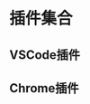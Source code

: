 # 插件集合

## VSCode插件

<content-page 
    uid="838b6ebb-76a2-407c-b973-e9c523ccf320"
    :superlink="[
      {
        uuid:'8c7f067f-40f7-48c2-98d4-bfe3257a46cc',
        title: 'Live Server',
        description: 'Launch a development local Server with live reload feature for static & dynamic pages ',
        icon: 'https://ritwickdey.gallerycdn.vsassets.io/extensions/ritwickdey/liveserver/5.7.5/1646738284779/Microsoft.VisualStudio.Services.Icons.Default',
        href: 'https://marketplace.visualstudio.com/items?itemName=ritwickdey.LiveServer',
      },
      {
        uuid:'63ea9459-2aab-4ae2-9abc-8c3a474b046d',
        title: 'Code Review',
        description: 'This extension allows you to create a code review file you can hand over to a customer. ',
        icon: 'https://d-koppenhagen.gallerycdn.vsassets.io/extensions/d-koppenhagen/vscode-code-review/1.29.1/1630437199806/Microsoft.VisualStudio.Services.Icons.Default',
        href: 'https://marketplace.visualstudio.com/items?itemName=d-koppenhagen.vscode-code-review',
      },
      {
        uuid:'6d890dcf-05eb-4737-9348-57c3bbcfc54b',
        title: 'GitLens',
        description: 'GitLens supercharges Git inside VS Code and unlocks untapped knowledge within each repository. It helps you to visualize code authorship at a glance via Git blame annotations and CodeLens, seamlessly navigate and explore Git repositories, gain valuable insights via rich visualizations and powerful comparison commands, and so much more.',
        icon: 'https://eamodio.gallerycdn.vsassets.io/extensions/eamodio/gitlens-insiders/2022.4.205/1648890442382/Microsoft.VisualStudio.Services.Icons.Default',
        href: 'https://marketplace.visualstudio.com/items?itemName=eamodio.gitlens-insiders',
      },
      {
        uuid:'413e8e47-1a50-414b-baad-d94dcfbe003d',
        title: 'Image preview',
        description: 'Shows image preview in the gutter and on hover',
        icon: 'https://kisstkondoros.gallerycdn.vsassets.io/extensions/kisstkondoros/vscode-gutter-preview/0.30.0/1644076638771/Microsoft.VisualStudio.Services.Icons.Default',
        href: 'https://marketplace.visualstudio.com/items?itemName=kisstkondoros.vscode-gutter-preview',
      },
      {
        uuid:'7d36411a-c800-4fc5-b94e-fc88bc96ec9d',
        title: 'npm',
        description: 'This extension supports running npm scripts defined in the package.json file and validating the installed modules against the dependencies defined in the package.json. ',
        icon: 'https://eg2.gallerycdn.vsassets.io/extensions/eg2/vscode-npm-script/0.3.24/1642589934782/Microsoft.VisualStudio.Services.Icons.Default',
        href: 'https://marketplace.visualstudio.com/items?itemName=eg2.vscode-npm-script',
      },
      {
        uuid:'59044f84-40c5-4738-90b0-03453c51fe47',
        title: 'npm Intellisense',
        description: 'Visual Studio Code plugin that autocompletes npm modules in import statements. ',
        icon: 'https://christian-kohler.gallerycdn.vsassets.io/extensions/christian-kohler/npm-intellisense/1.4.1/1644597082167/Microsoft.VisualStudio.Services.Icons.Default',
        href: 'https://marketplace.visualstudio.com/items?itemName=christian-kohler.npm-intellisense',
      },
      {
        uuid:'7f1f1af3-7b81-496a-a88e-cb6b73407dd2',
        title: 'open in browser',
        description: 'This allows you to open the current file in your default browser or application. ',
        icon: 'https://techer.gallerycdn.vsassets.io/extensions/techer/open-in-browser/2.0.0/1534049617896/Microsoft.VisualStudio.Services.Icons.Default',
        href: 'https://marketplace.visualstudio.com/items?itemName=techer.open-in-browser',
      },
      {
        uuid:'8a8a14d1-e028-43ca-8f8e-6333b1dd2878',
        title: 'SVG Gallery',
        description: 'View SVG images in gallery.',
        icon: 'https://developer2006.gallerycdn.vsassets.io/extensions/developer2006/svg-gallery/2.1.0/1589376530077/Microsoft.VisualStudio.Services.Icons.Default',
        href: 'https://marketplace.visualstudio.com/items?itemName=developer2006.svg-gallery',
      },
      {
        uuid:'8af9d63e-9cb1-4d71-a9ec-8524811ca4f1',
        title: 'Todo Tree',
        description: 'This extension quickly searches (using ripgrep) your workspace for comment tags like TODO and FIXME, and displays them in a tree view in the activity bar. The view can be dragged out of the activity bar into the explorer pane (or anywhere else you would prefer it to be).',
        icon: 'https://gruntfuggly.gallerycdn.vsassets.io/extensions/gruntfuggly/todo-tree/0.0.215/1642031730914/Microsoft.VisualStudio.Services.Icons.Default',
        href: 'https://marketplace.visualstudio.com/items?itemName=Gruntfuggly.todo-tree',
      },
      {
        uuid:'72ef76ec-5df4-41ce-be43-d3576842bb96',
        title: 'UUID Generator',
        description: 'This extension generates Universal Unique Identifier (UUID) values and will either insert them into the current active editor, or place them on the clipboard.',
        icon: 'https://motivesoft.gallerycdn.vsassets.io/extensions/motivesoft/vscode-uuid-generator/0.4.1/1648491027089/Microsoft.VisualStudio.Services.Icons.Default',
        href: 'https://marketplace.visualstudio.com/items?itemName=motivesoft.vscode-uuid-generator',
      },
      {
        uuid:'2b7d1d63-3a5d-4728-b417-51e1fed2fbc0',
        title: 'Version Lens',
        description: 'This extension shows version information when opening a package or project for one of the following',
        icon: 'https://pflannery.gallerycdn.vsassets.io/extensions/pflannery/vscode-versionlens/1.0.9/1605893049625/Microsoft.VisualStudio.Services.Icons.Default',
        href: 'https://marketplace.visualstudio.com/items?itemName=pflannery.vscode-versionlens',
      },
    ]"
/>

## Chrome插件

<content-page 
    uid="c3d682a5-1674-4d23-aa06-6dadeaee57d2"
    :superlink="[
      {
        uuid:'b3117c1a-22a8-464e-9cdc-74b9be3c488f',
        title: 'Awesome Screenshot',
        description: '超级截图录屏大师是一款录屏神器，也是一款截屏神器．屏幕截图& 图片编辑，屏幕录像＆视频编辑，所有这些截图，录屏功能，都被一气呵成的集成到插件和对应的网站服务中．',
        icon: '/images/awesome-screenshot-and-sc.jpg',
        href: 'https://chrome.google.com/webstore/detail/awesome-screenshot-and-sc/nlipoenfbbikpbjkfpfillcgkoblgpmj',
      },
      {
        uuid:'fcd2d424-4922-4077-ab21-1b844880e385',
        title: 'Enhanced GitHub',
        description: 'Display repo size, size of each file, download link and option to copy file contents ',
        icon: '/images/enhanced-github.jpg',
        href: 'https://chrome.google.com/webstore/detail/enhanced-github/anlikcnbgdeidpacdbdljnabclhahhmd',
      },
      {
        uuid:'a5749be0-1cf3-4875-a439-b5fbd15b5686',
        title: 'FeHelper(前端助手)',
        icon: '/images/fehelper.jpg',
        href: 'https://chrome.google.com/webstore/detail/fehelper%E5%89%8D%E7%AB%AF%E5%8A%A9%E6%89%8B/pkgccpejnmalmdinmhkkfafefagiiiad',
        description: 'JSON自动格式化、手动格式化，支持排序、解码、下载等，更多功能可在配置页按需安装！',
      },
      {
        uuid:'dc6d3f31-3251-4771-a13f-6ca80859d373',
        title: 'EditThisCookie',
        icon: '/images/editthiscookie.jpg',
        href: 'https://chrome.google.com/webstore/detail/editthiscookie/fngmhnnpilhplaeedifhccceomclgfbg',
        description: 'EditThisCookie是一个cookie管理器。您可以添加，删除，编辑，搜索，锁定和屏蔽cookies！',
      },
      {
        uuid:'5221db4a-fb34-4293-9d53-88596155d131',
        title: 'Github 百宝箱',
        icon: '/images/github-百宝箱.jpg',
        href: 'https://chrome.google.com/webstore/detail/github-%E7%99%BE%E5%AE%9D%E7%AE%B1/pbggmlghklngacbdkdjcebaaglkcokhp',
        description: 'Github 加速,Github 加速,Github 代码在线看,Github 1s,Octotree, VS Code 打开',
      },
      {
        uuid:'6daecbd6-3948-434e-ba63-05fcf77c463d',
        title: 'Octotree',
        icon: '/images/octotree-github-code-tree.jpg',
        href: 'https://chrome.google.com/webstore/detail/octotree-github-code-tree/bkhaagjahfmjljalopjnoealnfndnagc',
        description: 'GitHub code tree Browser extension that enhances GitHub code review and exploration.',
      },
      {
        uuid:'95660a74-7d97-4b66-b513-395b13da8564',
        title: 'Tampermonkey',
        icon: '/images/tampermonkey.jpg',
        href: 'https://chrome.google.com/webstore/detail/tampermonkey/dhdgffkkebhmkfjojejmpbldmpobfkfo',
        description: 'Tampermonkey（油猴）是最受欢迎的浏览器扩展之一，拥有超过1000万用户。',
      },
      {
        uuid:'960b0c21-04e4-4d37-810c-7b77d683e91b',
        title: 'XPath Helper',
        icon: '/images/xpath-helper.jpg',
        href: 'https://chrome.google.com/webstore/detail/xpath-helper/hgimnogjllphhhkhlmebbmlgjoejdpjl',
        description: 'XPath Helper makes it easy to extract, edit, and evaluate XPath queries on any webpage.',
      },
      {
        uuid:'cff4d9c2-ed67-4c24-be93-afaa010c88f2',
        title: '划词翻译',
        icon: '/images/划词翻译.jpg',
        href: 'https://chrome.google.com/webstore/detail/%E5%88%92%E8%AF%8D%E7%BF%BB%E8%AF%91/ikhdkkncnoglghljlkmcimlnlhkeamad',
        description: '一站式划词 / 截图 / 网页全文 / 音视频翻译扩展，支持谷歌、DeepL、百度、腾讯等 8 个国内外主流翻译服务，且均可用于网页翻译。能在 PDF 里使用。',
      },
      {
        uuid:'e5ca1154-9e35-40b8-b81b-734e9cef2179',
        title: '谷歌上网助手',
        icon: '/images/Google-Internet-Assistant.jpg',
        href: 'https://chrome.google.com/webstore/detail/%E8%B0%B7%E6%AD%8C%E4%B8%8A%E7%BD%91%E5%8A%A9%E6%89%8B-%E5%BC%80%E5%8F%91%E7%89%88/cieikaeocafmceoapfogpffaalkncpkc',
        description: '专门为科研、外贸、跨境电商、海淘人员、开发人员服务的上网加速工具，chrome内核浏览器专用!可以解决chrome扩展无法自动更新的问题，同时可>以访问谷歌google搜索，gmail邮箱，google+等谷歌产品',
      },
    ]"
/>